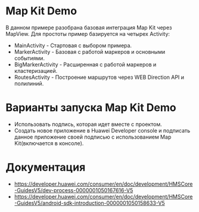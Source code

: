 # Map Kit Demo

В данном примере разобрана базовая интеграция Map Kit через MapView. Для простоты пример базируется на четырех Activity:

- MainActivity - Стартовая с выбором примера.
- MarkerActivity - Базовая с работой маркеров и основными событиями.
- BigMarkerActivity - Расширенная с работой маркеров и кластеризацией.
- RoutesActivity - Построение маршрутов через WEB Direction API и полилиний.

# Варианты запуска Map Kit Demo

  - Использовать подпись, которая идет вместе с проектом.
  - Создать новое приложение в Huawei Developer console и подписать данное приложение своей подписью с использованием Map Kit(включается в консоле).
 
# Документация

- https://developer.huawei.com/consumer/en/doc/development/HMSCore-GuidesV5/dev-process-0000001050167616-V5
- https://developer.huawei.com/consumer/en/doc/development/HMSCore-GuidesV5/android-sdk-introduction-0000001050158633-V5
